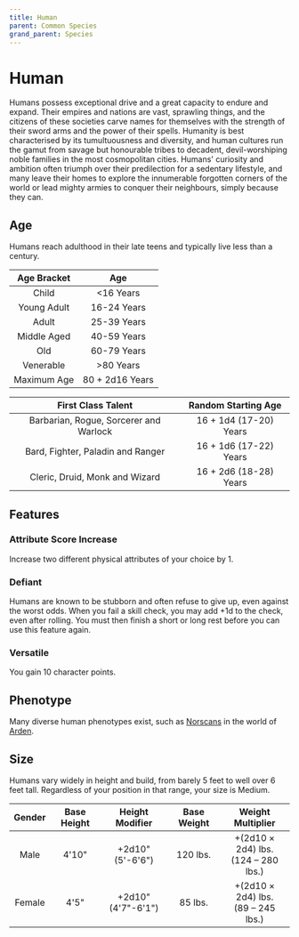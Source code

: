 ```yaml
---
title: Human
parent: Common Species
grand_parent: Species
---
```


# Human
Humans possess exceptional drive and a great capacity to endure and expand. Their empires and nations are vast, sprawling things, and the citizens of these societies carve names for themselves with the strength of their sword arms and the power of their spells. Humanity is best characterised by its tumultuousness and diversity, and human cultures run the gamut from savage but honourable tribes to decadent, devil-worshiping noble families in the most cosmopolitan cities. Humans' curiosity and ambition often triumph over their predilection for a sedentary lifestyle, and many leave their homes to explore the innumerable forgotten corners of the world or lead mighty armies to conquer their neighbours, simply because they can.

## Age
Humans reach adulthood in their late teens and typically live less than a century.

| Age Bracket | Age |
|:-----------:|:---:|
| Child       | <16 Years       |
| Young Adult | 16-24 Years     |
| Adult       | 25-39 Years     |
| Middle Aged | 40-59 Years     |
| Old         | 60-79 Years     |
| Venerable   | >80 Years       |
| Maximum Age | 80 + 2d16 Years |

| First Class Talent | Random Starting Age |
|:------------------:|:-------------------:|
| Barbarian, Rogue, Sorcerer and Warlock | 16 + 1d4 (17-20) Years |
| Bard, Fighter, Paladin and Ranger      | 16 + 1d6 (17-22) Years |
| Cleric, Druid, Monk and Wizard         | 16 + 2d6 (18-28) Years |

## Features

### Attribute Score Increase
Increase two different physical attributes of your choice by 1.

### Defiant
Humans are known to be stubborn and often refuse to give up, even against the worst odds. When you fail a skill check, you may add +1d to the check, even after rolling. You must then finish a short or long rest before you can use this feature again.

### Versatile
You gain 10 character points.

## Phenotype
Many diverse human phenotypes exist, such as [Norscans](https://stormchaserroleplaying.com/Arden/Species/Humans/Norscans/) in the world of [Arden](https://stormchaserroleplaying.com/Arden/).

## Size
Humans vary widely in height and build, from barely 5 feet to well over 6 feet tall. Regardless of your position in that range, your size is Medium.

| Gender | Base Height | Height Modifier | Base Weight | Weight Multiplier |
|:------:|:-----------:|:---------------:|:-----------:|:-----------------:|
| Male   | 4'10" | +2d10"<br>(5'-6'6")   | 120 lbs. | +(2d10 × 2d4) lbs.<br>(124 – 280 lbs.) |
| Female | 4'5"  | +2d10"<br>(4'7"-6'1") | 85 lbs.  | +(2d10 × 2d4) lbs.<br>(89 – 245 lbs.)  |
